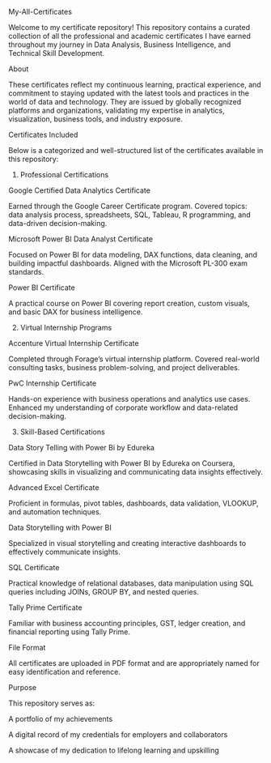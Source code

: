 My-All-Certificates

Welcome to my certificate repository! This repository contains a curated collection of all the professional and academic certificates I have earned throughout my journey in Data Analysis, Business Intelligence, and Technical Skill Development.

About

These certificates reflect my continuous learning, practical experience, and commitment to staying updated with the latest tools and practices in the world of data and technology. They are issued by globally recognized platforms and organizations, validating my expertise in analytics, visualization, business tools, and industry exposure.

Certificates Included

Below is a categorized and well-structured list of the certificates available in this repository:

1. Professional Certifications

Google Certified Data Analytics Certificate

Earned through the Google Career Certificate program.
Covered topics: data analysis process, spreadsheets, SQL, Tableau, R programming, and data-driven decision-making.

Microsoft Power BI Data Analyst Certificate

Focused on Power BI for data modeling, DAX functions, data cleaning, and building impactful dashboards.
Aligned with the Microsoft PL-300 exam standards.

Power BI Certificate

A practical course on Power BI covering report creation, custom visuals, and basic DAX for business intelligence.


2. Virtual Internship Programs

Accenture Virtual Internship Certificate

Completed through Forage’s virtual internship platform.
Covered real-world consulting tasks, business problem-solving, and project deliverables.

PwC Internship Certificate

Hands-on experience with business operations and analytics use cases.
Enhanced my understanding of corporate workflow and data-related decision-making.


3. Skill-Based Certifications

Data Story Telling with Power Bi by Edureka 

Certified in Data Storytelling with Power BI by Edureka on Coursera, showcasing skills in visualizing and communicating data insights effectively.


Advanced Excel Certificate

Proficient in formulas, pivot tables, dashboards, data validation, VLOOKUP, and automation techniques.

Data Storytelling with Power BI

Specialized in visual storytelling and creating interactive dashboards to effectively communicate insights.

SQL Certificate

Practical knowledge of relational databases, data manipulation using SQL queries including JOINs, GROUP BY, and nested queries.

Tally Prime Certificate

Familiar with business accounting principles, GST, ledger creation, and financial reporting using Tally Prime.


File Format

All certificates are uploaded in PDF format and are appropriately named for easy identification and reference.

Purpose

This repository serves as:

A portfolio of my achievements

A digital record of my credentials for employers and collaborators

A showcase of my dedication to lifelong learning and upskilling

